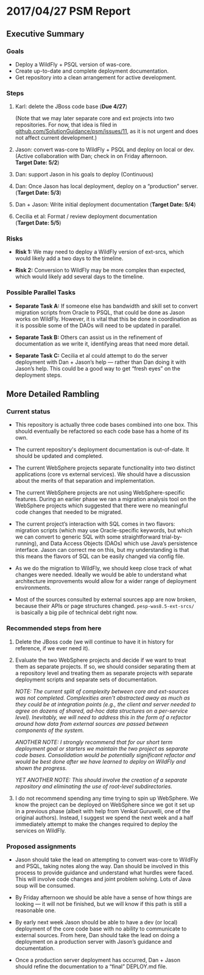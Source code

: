 # 2017/04/27 PSM Report
## Executive Summary

### Goals
- Deploy a WildFly + PSQL version of was-core.
- Create up-to-date and complete deployment documentation.
- Get repository into a clean arrangement for active development.

### Steps
1. Karl: delete the JBoss code base (**Due&nbsp;4/27**)

     (Note that we may later separate core and ext projects into two
     repositories.  For now, that idea is filed in
     [github.com/SolutionGuidance/psm/issues/11](https://github.com/SolutionGuidance/psm/issues/11),
     as it is not urgent and does not affect current development.)

2. Jason: convert was-core to WildFly + PSQL and deploy on local or
   dev.  (Active collaboration with Dan; check in on Friday
   afternoon.  **Target&nbsp;Date:&nbsp;5/2**)

3. Dan: support Jason in his goals to deploy (Continuous)

4. Dan: Once Jason has local deployment, deploy on a “production”
   server. (**Target&nbsp;Date:&nbsp;5/3**)

5. Dan + Jason: Write initial deployment documentation 
   (**Target&nbsp;Date:&nbsp;5/4**)

6. Cecilia et al: Format / review deployment documentation (**Target&nbsp;Date:&nbsp;5/5**)

### Risks

- **Risk 1:** We may need to deploy a WildFly version of ext-srcs,
  which would likely add a two days to the timeline.

- **Risk 2:** Conversion to WildFly may be more complex than expected,
  which would likely add several days to the timeline.

### Possible Parallel Tasks

- **Separate Task A:** If someone else has bandwidth and skill set
  to convert migration scripts from Oracle to PSQL, that could be done
  as Jason works on WildFly.  However, it is vital that this be done in
  coordination as it is possible some of the DAOs will need to be
  updated in parallel.

- **Separate Task B:** Others can assist us in the refinement of
  documentation as we write it, identifying areas that need more
  detail.

- **Separate Task C:** Cecilia et al could attempt to do the server deployment
  with Dan + Jason’s help — rather than Dan doing it with Jason’s
  help.  This could be a good way to get “fresh eyes” on the
  deployment steps.

## More Detailed Rambling

### Current status

- This repository is actually three code bases combined into one box.
  This should eventually be refactored so each code base has a home of
  its own.

- The current repository's deployment documentation is out-of-date.
  It should be updated and completed.

- The current WebSphere projects separate functionality into two
  distinct applications (core vs external services).  We should have a
  discussion about the merits of that separation and implementation.

- The current WebSphere projects are not using WebSphere-specific
  features.  During an earlier phase we ran a migration analysis tool
  on the WebSphere projects which suggested that there were no
  meaningful code changes that needed to be migrated.

- The current project’s interaction with SQL comes in two flavors:
  migration scripts (which may use Oracle-specific keywords, but which
  we can convert to generic SQL with some straightforward
  trial-by-running), and Data Access Objects (DAOs) which use Java’s
  persistence interface.  Jason can correct me on this, but my
  understanding is that this means the flavors of SQL can be easily
  changed via config file.

- As we do the migration to WildFly, we should keep close track of
  what changes were needed.  Ideally we would be able to understand
  what architecture improvements would allow for a wider range of
  deployment environments.

- Most of the sources consulted by external sources app are now
  broken, because their APIs or page structures changed.
  `pesp-was8.5-ext-srcs/` is basically a big pile of technical debt
  right now.

### Recommended steps from here

1. Delete the JBoss code (we will continue to have it in history for
   reference, if we ever need it).

2. Evaluate the two WebSphere projects and decide if we want to treat
   them as separate projects.  If so, we should consider separating
   them at a repository level and treating them as separate projects
   with separate deployment scripts and separate sets of documentation.

     _NOTE: The current split of complexity between core and
     ext-sources was not completed.  Complexities aren't abstracted
     away as much as they could be at integration points (e.g., the
     client and server needed to agree on dozens of shared, ad-hoc
     data structures on a per-service level).  Inevitably, we will
     need to address this in the form of a refactor around how data
     from external sources are passed between components of the
     system._

     _ANOTHER NOTE: I strongly recommend that for our short term
     deployment goal or starters we maintain the two project as
     separate code bases.  Consolidation would be potentially
     significant refactor and would be best done after we have learned
     to deploy on WildFly and shown the progress._

     _YET ANOTHER NOTE: This should involve the creation of a separate
     repository and eliminating the use of root-level subdirectories._

3. I do not recommend spending any time trying to spin up WebSphere.
   We know the project can be deployed on WebSphere since we got it
   set up in a previous phase (albeit with help from Venkat Guruvelli,
   one of the original authors).  Instead, I suggest we spend the next
   week and a half immediately attempt to make the changes required to
   deploy the services on WildFly.

### Proposed assignments

- Jason should take the lead on attempting to convert was-core to
  WildFly and PSQL, taking notes along the way.  Dan should be involved
  in this process to provide guidance and understand what hurdles were
  faced.  This will involve code changes and joint problem solving.
  Lots of Java soup will be consumed.

- By Friday afternoon we should be able have a sense of how things
  are looking — it will not be finished, but we will know if this path
  is still a reasonable one.

- By early next week Jason should be able to have a dev (or local)
  deployment of the core code base with no ability to communicate to
  external sources.  From here, Dan should take the lead on doing a
  deployment on a production server with Jason’s guidance and
  documentation.

- Once a production server deployment has occurred, Dan + Jason should
  refine the documentation to a “final” DEPLOY.md file.
